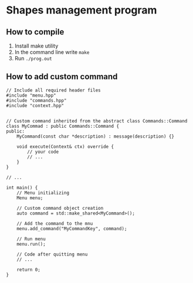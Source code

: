 # Shapes management program

## How to compile
1. Install make utility 
2. In the command line write `make`
3. Run `./prog.out`

## How to add custom command

```
// Include all required header files
#include "menu.hpp"
#include "commands.hpp"
#include "context.hpp"


// Custom command inherited from the abstract class Commands::Command
class MyCommad : public Commands::Command {
public:
    MyCommand(const char *description) : message(description) {}

    void execute(Context& ctx) override {
        // your code
        // ...
    }
}

// ...

int main() {
    // Menu initializing
    Menu menu;

    // Custom command object creation
    auto command = std::make_shared<MyCommand>();

    // Add the command to the mnu
    menu.add_command("MyCommandKey", command);

    // Run menu
    menu.run();

    // Code after quitting menu
    // ...

    return 0;
}
```
